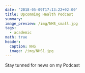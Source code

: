 ```yaml
---
date: '2018-05-09T17:13:22+02:00'
title: Upcomming Health Podcast
summary: 
image_preview: /img/NHS_small.jpg
tags:
  - academic
math: true
header:
  caption: NHS
  image: /img/NHS1.jpg
---
```


Stay tunned for news on my Podcast

